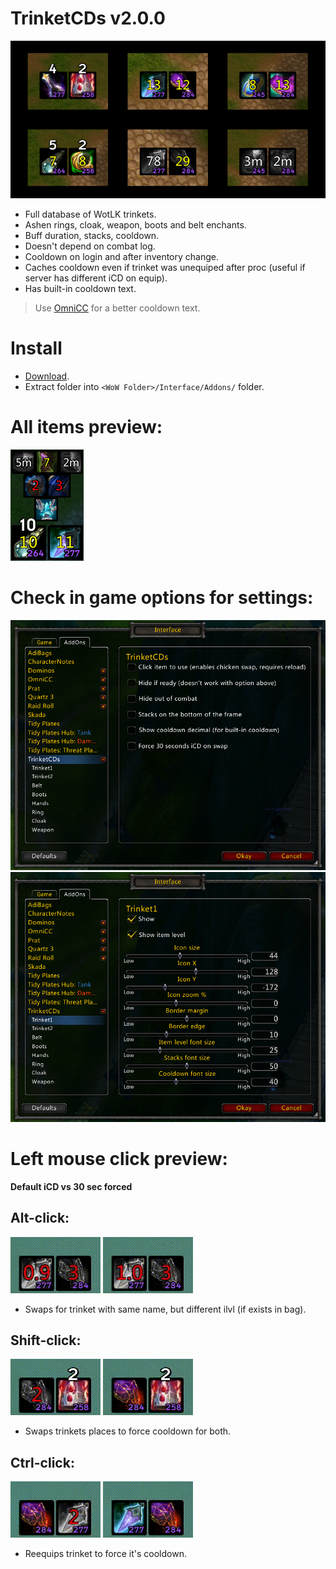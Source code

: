# TrinketCDs v2.0.0
 ![](https://raw.githubusercontent.com/Ridepad/TrinketCDs/main/showcase/showcase_main.png)
 - Full database of WotLK trinkets.
 - Ashen rings, cloak, weapon, boots and belt enchants.
 - Buff duration, stacks, cooldown.
 - Doesn't depend on combat log.
 - Cooldown on login and after inventory change.
 - Caches cooldown even if trinket was unequiped after proc (useful if server has different iCD on equip).
 - Has built-in cooldown text.
 > Use [OmniCC](https://www.curseforge.com/wow/addons/omni-cc/files/454434) for a better cooldown text.

# Install
 - [Download](https://github.com/Ridepad/TrinketCDs/releases/latest).
 - Extract folder into `<WoW Folder>/Interface/Addons/` folder.

# All items preview:
 ![](https://raw.githubusercontent.com/Ridepad/TrinketCDs/main/showcase/showcase_all.png)

# Check in game options for settings:
 ![](https://raw.githubusercontent.com/Ridepad/TrinketCDs/main/showcase/showcase_options1.png)
 ![](https://raw.githubusercontent.com/Ridepad/TrinketCDs/main/showcase/showcase_options2.png)

# Left mouse click preview:
 **Default iCD vs 30 sec forced**
## Alt-click:
 ![](https://raw.githubusercontent.com/Ridepad/TrinketCDs/main/showcase/showcase_swap_alt.gif)
 ![](https://raw.githubusercontent.com/Ridepad/TrinketCDs/main/showcase/showcase_swap_alt30.gif)
 - Swaps for trinket with same name, but different ilvl (if exists in bag).

## Shift-click:
 ![](https://raw.githubusercontent.com/Ridepad/TrinketCDs/main/showcase/showcase_swap_shift.gif)
 ![](https://raw.githubusercontent.com/Ridepad/TrinketCDs/main/showcase/showcase_swap_shift30.gif)
 - Swaps trinkets places to force cooldown for both.

## Ctrl-click:
 ![](https://raw.githubusercontent.com/Ridepad/TrinketCDs/main/showcase/showcase_swap_ctrl.gif)
 ![](https://raw.githubusercontent.com/Ridepad/TrinketCDs/main/showcase/showcase_swap_ctrl30.gif)
 - Reequips trinket to force it's cooldown.

